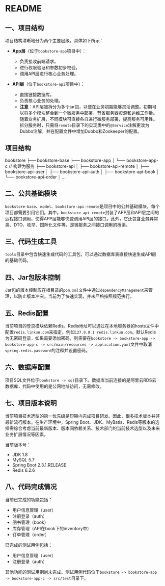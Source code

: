 # README

## 一、项目结构

项目结构清晰地分为两个主要层级，具体如下所示：

- **App层**（位于`bookstore-app`项目中）：
  - 负责接收前端请求。
  - 进行权限验证和参数初步校验。
  - 调用API层进行核心业务处理。

- **API层**（位于`bookstore-api`项目中）：
  - 直接链接数据库。
  - 负责核心业务的处理。
  - **注意**：API层被拆分为多个jar包，以便在业务初期能够灵活调整。初期可以将多个模块整合到一个微服务中部署，节省服务器资源和运维工作量。随着业务扩展，不同模块可直接各自进行微服务部署，提高服务可用性。拆分服务时，只需将`remote`目录下的实现类中的`@Service`注解更改为Dubbo注解，并在配置文件中增加Dubbo和Zookeeper的配置。

## 项目结构
bookstore
├── bookstore-base
├── bookstore-app
│   └── bookstore-app-c // 构建为服务
├── bookstore-api
│   ├── bookstore-api-remote
│   ├── bookstore-api-user
│   ├── bookstore-api-auth
│   ├── bookstore-api-book
│   └── bookstore-api-order
│       ...


## 二、公共基础模块

`bookstore-base`、`model`、`bookstore-api-remote`是项目中的公共基础模块，每个项目都需要引用它们。其中，`bookstore-api-remote`封装了APP层和API层之间的远程接口调用，使得APP层能够快速调用API层的接口。此外，它还包含业务异常类、DTO、枚举、国际化文件等，是微服务之间接口调用的桥梁。

## 三、代码生成工具

`tools`目录中包含快速生成代码的工具包，可以通过数据库表直接快速生成API层的基础代码。

## 四、Jar包版本控制

Jar包的版本控制应在根目录的`pom.xml`文件中通过`dependencyManagement`来管理，以防止版本冲突。当前为了快速实现，并未严格按照规范执行。

## 五、Redis配置

当前项目的登录模块依赖Redis。Redis地址可以通过在本地服务器的hosts文件中配置`redis.linkun.com`来指定，例如`127.0.0.1 redis.linkun.com`。默认Redis为无密码登录，如果需要添加密码，则需要在`bookstore -> bookstore-app -> bookstore-app-c -> src/main/resources -> application.yaml`文件中取消`spring.redis.password`的注释并设置密码。

## 六、数据库配置

项目SQL文件位于`bookstore -> sql`目录下。数据库当前连接的是阿里云RDS云数据库，代码中使用的是公网地址访问，无需修改。

## 七、项目版本说明

当前项目技术选型的第一优先级是短期内完成项目研发。因此，很多技术版本并非最新流行版本。在生产环境中，Spring Boot、JDK、MyBatis、Redis等版本的选择需综合考虑当前最新版本、版本间依赖关系、技术部门的当前技术选型以及未来业务扩展情况等因素。

当前版本号：
- JDK 1.8
- MySQL 5.7
- Spring Boot 2.3.1.RELEASE
- Redis 6.2.6

## 八、代码完成情况

当前已完成的功能包括：
- 用户信息管理（user）
- 注册登录（auth）
- 图书管理（book）
- 库存管理（API在book下的inventory中）
- 订单管理（order）

已完成的测试用例包括：
- 用户信息管理（user）
- 注册登录（auth）

其他功能的测试用例尚未完成。测试用例代码位于`bookstore -> bookstore-app -> bookstore-app-c -> src/test`目录下。
